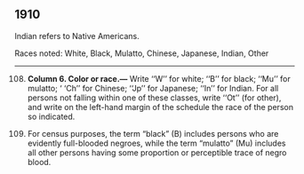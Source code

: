 
1910
------

Indian refers to Native Americans. 

Races noted: White, Black, Mulatto, Chinese, Japanese, Indian, Other

------

108. **Column 6. Color or race.—** Write ‘‘W’’ for white; ‘‘B’’ for black; ‘‘Mu’’ for mulatto; ‘ ‘Ch’’ for Chinese; ‘‘Jp’’ for Japanese; ‘‘In’’ for Indian. For all persons not falling within one of these classes, write ‘‘Ot’’ (for other), and write on the left-hand margin of the schedule the race of the person so indicated.

109. For census purposes, the term “black” (B) includes persons who are evidently full-blooded negroes, while the term “mulatto” (Mu) includes all other persons having some proportion or perceptible trace of negro blood.